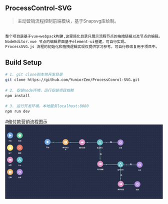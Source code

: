 ## ProcessControl-SVG

> 主动营销流程控制前端模块，基于Snapsvg库绘制。


``` bash

整个项目是基于vue+webpack构建,这里简化目录只展示流程节点的拖拽链接以及节点的编辑。
NodeEditor.vue 节点的编辑界面基于element-ui搭建，可自行实现。
ProcessSVG.js 流程的初始化和拖拽逻辑实现仅提供学习参考，可自行修改复用于项目中。


```

## Build Setup

``` bash
# 1. git clone到本地开发目录
git clone https://github.com/YuniorZen/ProcessConrol-SVG.git

# 2. 安装node环境，运行安装项目依赖
npm install

# 3. 运行开发环境，本地服务localhost:8080
npm run dev
```

#催付款营销流程图示
![](https://raw.githubusercontent.com/YuniorZen/ProcessConrol-SVG/master/demo/process-demo.png)
